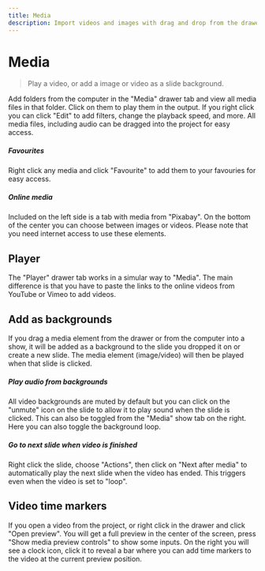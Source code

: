 ```yaml
---
title: Media
description: Import videos and images with drag and drop from the drawer or the computer.
---
```


# Media

> Play a video, or add a image or video as a slide background.

Add folders from the computer in the "Media" drawer tab and view all media files in that folder. Click on them to play them in the output. If you right click you can click "Edit" to add filters, change the playback speed, and more. All media files, including audio can be dragged into the project for easy access.

##### Favourites

Right click any media and click "Favourite" to add them to your favouries for easy access.

##### Online media

Included on the left side is a tab with media from "Pixabay". On the bottom of the center you can choose between images or videos. Please note that you need internet access to use these elements.

## Player

The "Player" drawer tab works in a simular way to "Media". The main difference is that you have to paste the links to the online videos from YouTube or Vimeo to add videos.

## Add as backgrounds

If you drag a media element from the drawer or from the computer into a show, it will be added as a background to the slide you dropped it on or create a new slide. The media element (image/video) will then be played when that slide is clicked.

##### Play audio from backgrounds

All video backgrounds are muted by default but you can click on the "unmute" icon on the slide to allow it to play sound when the slide is clicked. This can also be toggled from the "Media" show tab on the right. Here you can also toggle the background loop.

##### Go to next slide when video is finished

Right click the slide, choose "Actions", then click on "Next after media" to automatically play the next slide when the video has ended. This triggers even when the video is set to "loop".

## Video time markers

If you open a video from the project, or right click in the drawer and click "Open preview". You will get a full preview in the center of the screen, press "Show media preview controls" to show some inputs. On the right you will see a clock icon, click it to reveal a bar where you can add time markers to the video at the current preview position.
